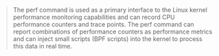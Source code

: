 > The perf command is used as a primary interface to the Linux kernel performance monitoring capabilities and can record CPU performance counters and trace points. The perf command can report combinations of performance counters as performance metrics and can inject small scripts (BPF scripts) into the kernel to process this data in real time.